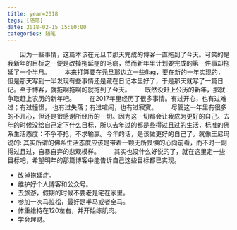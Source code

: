 ```yaml
---
title: year=2018
tags: [随笔]
date: 2018-02-15 15:00:00
categories: 随笔
---
```

&emsp;&emsp;因为一些事情，这篇本该在元旦节那天完成的博客一直拖到了今天。可笑的是我新年的目标之一便是改掉拖延症的毛病，然而新年里计划要完成的第一件事却拖延了一个半月。
&emsp;&emsp;本来打算要在元旦那边立一些flag，要在新的一年实现的，但是那天写到一半发现有些事情还是藏在日记本里好了，于是那天就写了一篇日记。至于博客，就拖啊拖啊的就拖到了今天。
&emsp;&emsp;既然没赶上公历的新年，那就争取赶上农历的新年吧。
&emsp;&emsp;在2017年里经历了很多事情。有过开心，也有过难过；有过憧憬， 也有过失落；有过喧闹，也有过寂寞。
&emsp;&emsp;尽管这一年里有很多的不开心，但还是很感谢所经历的一切。因为这一切都会让我成为更好的自己。去年的时候没给自己定下什么目标，所以去年过的都是些得过且过的生活，标准的佛系生活态度：不争不抢，不求输赢。今年的话，是该做更好的自己了。就像王尼玛说的: 其实所谓的佛系生活态度应该是带着一颗无所畏惧的心向前看，而不时一副得过且过，自暴自弃的悲观模样。
&emsp;&emsp;其实也没什么好说的了，就在这里定一些目标吧，希望明年的那篇博客中能告诉自己这些目标都已实现。
* 改掉拖延症。
* 维护好个人博客和公众号。
* 去旅游，假期的时候不要老是宅在家里。
* 参加一次马拉松，最好是半马或者全马。
* 体重维持在120左右，并开始练肌肉。
* 学会理财。




